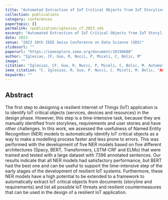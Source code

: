 ```yaml
---
title: "Automated Extraction of IoT Critical Objects from IoT Storylines, Requirements and User Stories via NLP"
collection: publications
category: conferences
papertopic: []
permalink: /publication/iglesias_cf_2023_sds
excerpt: "Automated Extraction of IoT Critical Objects from IoT Storylines, Requirements and User Stories via NLP published in 2023 10th IEEE Swiss Conference on Data Science (SDS)."
date: 2023
venue: "2023 10th IEEE Swiss Conference on Data Science (SDS)"
slidesurl: ""
paperurl: "https://ieeexplore.ieee.org/document/10196688"
author: "Iglesias, CF, Guo, R, Nucci, P, Miceli, C, Bolic, M"
image: ""
citation: "Iglesias, CF, Guo, R, Nucci, P, Miceli, C, Bolic, M. Automated Extraction of IoT Critical Objects from IoT Storylines, Requirements and User Stories via NLP. 2023 10th IEEE Swiss Conference on Data Science (SDS), 2023."
ieee_citation: "C. Iglesias, R. Guo, P. Nucci, C. Miceli, M. Bolic, "Automated Extraction of IoT Critical Objects from IoT Storylines, Requirements and User Stories via NLP," 2023 10th IEEE Swiss Conference on Data Science (SDS), pp. 104--107, 2023."
keywords: ""
---
```


## Abstract

The first step to designing a resilient Internet of Things (IoT) application is to identify IoT critical objects (services, devices and resources) in the design phase. However, this step is a time-intensive task, because they are manually identified from storylines, requirements and user stories and have other challenges. In this work, we assessed the usefulness of Named Entity Recognition (NER) models to automatically identify IoT critical objects as a way to make a modelling process faster and less prone to errors. This was performed with the development of five NER models based on five different architectures (Spacy, BERT, Transformers, LSTM-CRF and ELMo) that were trained and tested with a large dataset with 7396 annotated sentences. Our results indicate that all NER models had satisfactory performance, but BERT had the best one and can be useful to support the time-intensive step of the early stages of the development of resilient IoT systems. Furthermore, these NER models have a high potential to be extended to a framework to automatically extract IoT critical objects from documents (storyline and requirements) and list all possible IoT threats and resilient countermeasures that can be used in the design of a resilient IoT application.
